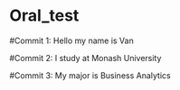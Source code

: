 # Oral_test

#Commit 1: Hello my name is Van

#Commit 2: I study at Monash University

#Commit 3: My major is Business Analytics